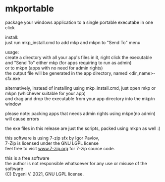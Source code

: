# mkportable
package your windows application to a single portable executabe in one click

install:  
just run mkp_install.cmd to add mkp and mkpn to "Send To" menu 

usage:  
create a directory with all your app's files in it, right click the executable  
and "Send To" either mkp (for apps requiring to run as admin)  
or to mkpn (apps with no need for admin rights)  
the output file will be generated in the app directory, named \<dir_name\>-sfx.exe  
   
alternatively, instead of installing using mkp_install.cmd, just open mkp or mkpn (whichever suitable for your app)   
and drag and drop the executable from your app directory into the mkp/n window  
  
 

please note: packing apps that needs admin rights using mkpn(no admin) will cause errors

the exe files in this release are just the scripts, packed using mkpn as well :)   

this software is using 7-zip sfx by Igor Pavlov,  
7-Zip is licensed under the GNU LGPL license    
feel free to visit www.7-zip.org for 7-zip source code.

this is a free software   
the author is not responsible whatsoever for any use or misuse of the software   
(C) Evgeni V. 2021, GNU LGPL license.

